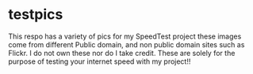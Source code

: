 # testpics 

This respo has a variety of pics for my SpeedTest project these images come from different Public domain, and non public domain sites such as Flickr. I do not own these nor do I take credit. These are solely for the purpose of testing your internet speed with my project!!
